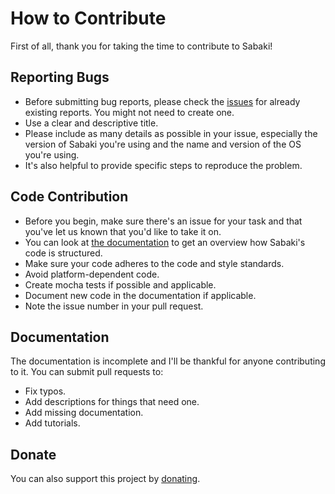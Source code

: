 # How to Contribute

First of all, thank you for taking the time to contribute to Sabaki!

## Reporting Bugs

* Before submitting bug reports, please check the [issues](https://github.com/SabakiHQ/Sabaki/issues) for already existing reports. You might not need to create one.
* Use a clear and descriptive title.
* Please include as many details as possible in your issue, especially the version of Sabaki you're using and the name and version of the OS you're using.
* It's also helpful to provide specific steps to reproduce the problem.

## Code Contribution

* Before you begin, make sure there's an issue for your task and that you've let us known that you'd like to take it on.
* You can look at [the documentation](https://github.com/SabakiHQ/Sabaki/tree/master/docs) to get an overview how Sabaki's code is structured.
* Make sure your code adheres to the code and style standards.
* Avoid platform-dependent code.
* Create mocha tests if possible and applicable.
* Document new code in the documentation if applicable.
* Note the issue number in your pull request.

## Documentation

The documentation is incomplete and I'll be thankful for anyone contributing to it. You can submit pull requests to:

* Fix typos.
* Add descriptions for things that need one.
* Add missing documentation.
* Add tutorials.

## Donate

You can also support this project by [donating](https://paypal.me/yishn/5).
